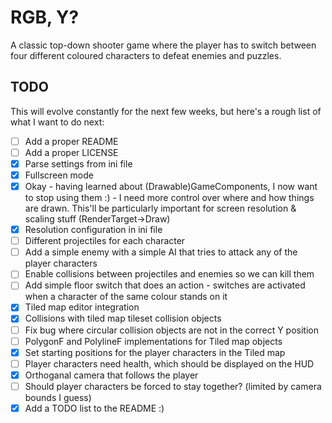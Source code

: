 # RGB, Y?
A classic top-down shooter game where the player has to switch between four different coloured characters to defeat enemies and puzzles.

## TODO
This will evolve constantly for the next few weeks, but here's a rough list of what I want to do next:
- [ ] Add a proper README
- [ ] Add a proper LICENSE
- [x] Parse settings from ini file
- [x] Fullscreen mode
- [x] Okay - having learned about (Drawable)GameComponents, I now want to stop using them :) - I need more control over where and how things are drawn. This'll be particularly important for screen resolution & scaling stuff (RenderTarget->Draw)
- [x] Resolution configuration in ini file
- [ ] Different projectiles for each character
- [ ] Add a simple enemy with a simple AI that tries to attack any of the player characters
- [ ] Enable collisions between projectiles and enemies so we can kill them
- [ ] Add simple floor switch that does an action - switches are activated when a character of the same colour stands on it
- [x] Tiled map editor integration
- [x] Collisions with tiled map tileset collision objects
- [ ] Fix bug where circular collision objects are not in the correct Y position
- [	] PolygonF and PolylineF implementations for Tiled map objects
- [x] Set starting positions for the player characters in the Tiled map
- [ ] Player characters need health, which should be displayed on the HUD
- [x] Orthoganal camera that follows the player
- [	] Should player characters be forced to stay together? (limited by camera bounds I guess)
- [x] Add a TODO list to the README :)